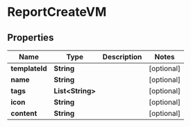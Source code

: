 

# ReportCreateVM


## Properties

Name | Type | Description | Notes
------------ | ------------- | ------------- | -------------
**templateId** | **String** |  |  [optional]
**name** | **String** |  |  [optional]
**tags** | **List&lt;String&gt;** |  |  [optional]
**icon** | **String** |  |  [optional]
**content** | **String** |  |  [optional]



